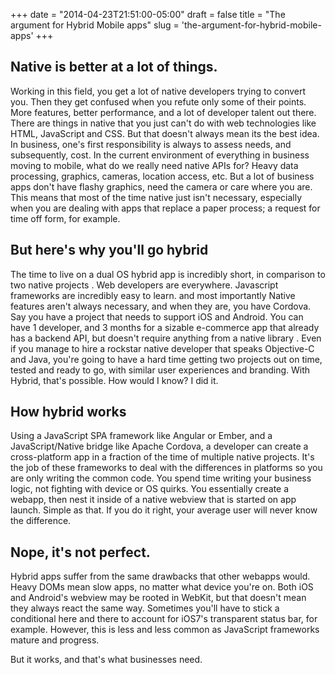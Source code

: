 +++
date = "2014-04-23T21:51:00-05:00"
draft = false
title = "The argument for Hybrid Mobile apps"
slug = 'the-argument-for-hybrid-mobile-apps'
+++

## Native is better at a lot of things.

Working in this field, you get a lot of native developers trying to convert you. Then they get confused when you refute only some of their points. More features, better performance, and a lot of developer talent out there. There are things in native that you just can't do with web technologies like HTML, JavaScript and CSS. But that doesn't always mean its the best idea. In business, one's first responsibility is always to assess needs, and subsequently, cost. In the current environment of everything in business moving to mobile, what do we really need native APIs for? Heavy data processing, graphics, cameras, location access, etc. But a lot of business apps don't have flashy graphics, need the camera or care where you are. This means that most of the time native just isn't necessary, especially when you are dealing with apps that replace a paper process; a request for time off form, for example.

## But here's why you'll go hybrid

The time to live on a dual OS hybrid app is incredibly short, in comparison to two native projects . Web developers are everywhere. Javascript frameworks are incredibly easy to learn. and most importantly Native features aren't always necessary, and when they are, you have Cordova. Say you have a project that needs to support iOS and Android. You can have 1 developer, and 3 months for a sizable e-commerce app that already has a backend API, but doesn't require anything from a native library . Even if you manage to hire a rockstar native developer that speaks Objective-C and Java, you're going to have a hard time getting two projects out on time, tested and ready to go, with similar user experiences and branding. With Hybrid, that's possible. How would I know? I did it.

## How hybrid works

Using a JavaScript SPA framework like Angular or Ember, and a JavaScript/Native bridge like Apache Cordova, a developer can create a cross-platform app in a fraction of the time of multiple native projects. It's the job of these frameworks to deal with the differences in platforms so you are only writing the common code. You spend time writing your business logic, not fighting with device or OS quirks. You essentially create a webapp, then nest it inside of a native webview that is started on app launch. Simple as that. If you do it right, your average user will never know the difference.

## Nope, it's not perfect.

Hybrid apps suffer from the same drawbacks that other webapps would. Heavy DOMs mean slow apps, no matter what device you're on. Both iOS and Android's webview may be rooted in WebKit, but that doesn't mean they always react the same way. Sometimes you'll have to stick a conditional here and there to account for iOS7's transparent status bar, for example. However, this is less and less common as JavaScript frameworks mature and progress.

But it works, and that's what businesses need.